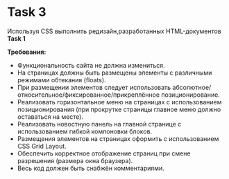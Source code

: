 <h1>Task 3</h1>
<p>Используя CSS выполнить редизайн,разработанных HTML-документов <strong>Task 1</strong></p>
<p><strong>Требования:</strong></p>
<ul>
  <li>Функциональность сайта не должна измениться.</li>
  <li>На страницах должны быть размещены элементы с различными режимами обтекания (floats).</li>
  <li>При размещении элементов следует использовать абсолютное/относительное/фиксированное/прикреплённое позиционирование.</li>
  <li>Реализовать горизонтальное меню на страницах с использованием позиционирования (при прокрутке страницы главное меню должно оставаться на месте).</li>
  <li>Реализовать новостную панель на главной странице с использованием гибкой компоновки блоков.</li>
  <li>Размещения элементов на страницах оформить с использованием CSS Grid Layout.</li>
  <li>Обеспечить корректное отображение страниц при смене разрешения (размера окна браузера).</li>
  <li>Весь код должен быть снабжён комментариями.</li>
</ul>
